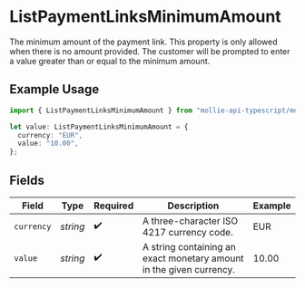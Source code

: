 # ListPaymentLinksMinimumAmount

The minimum amount of the payment link. This property is only allowed when there is no amount provided. The
customer will be prompted to enter a value greater than or equal to the minimum amount.

## Example Usage

```typescript
import { ListPaymentLinksMinimumAmount } from "mollie-api-typescript/models/operations";

let value: ListPaymentLinksMinimumAmount = {
  currency: "EUR",
  value: "10.00",
};
```

## Fields

| Field                                                               | Type                                                                | Required                                                            | Description                                                         | Example                                                             |
| ------------------------------------------------------------------- | ------------------------------------------------------------------- | ------------------------------------------------------------------- | ------------------------------------------------------------------- | ------------------------------------------------------------------- |
| `currency`                                                          | *string*                                                            | :heavy_check_mark:                                                  | A three-character ISO 4217 currency code.                           | EUR                                                                 |
| `value`                                                             | *string*                                                            | :heavy_check_mark:                                                  | A string containing an exact monetary amount in the given currency. | 10.00                                                               |